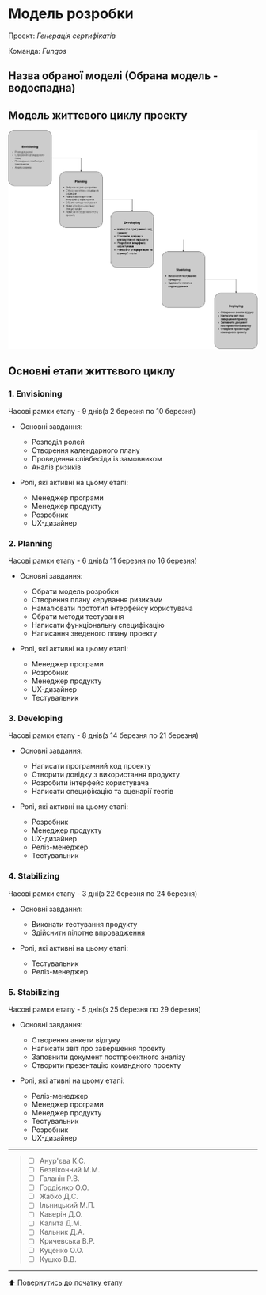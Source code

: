 # Модель розробки

Проект: *Генерація сертифікатів*

Команда: *Fungos*

## Назва обраної моделі (Обрана модель - водоспадна) 

## Модель життєвого циклу проекту

![](https://github.com/IlnitskijMaksim/SE-practice-1group/blob/main/docs/2.Planning/%D0%9C%D0%BE%D0%B4%D0%B5%D0%BB%D1%8C_%D1%80%D0%BE%D0%B7%D1%80%D0%BE%D0%B1%D0%BA%D0%B8.png)

## Основні етапи життєвого циклу

### 1. Envisioning
Часові рамки етапу - 9 днів(з 2 березня по 10 березня)

- Основні завдання:
   - Розподіл ролей
   - Створення календарного плану
   - Проведення співбесіди із замовником
   - Аналіз ризиків 

- Ролі, які активні на цьому етапі:
   - Менеджер програми
   - Менеджер продукту
   - Розробник
   - UX-дизайнер

### 2. Planning
Часові рамки етапу - 6 днів(з 11 березня по 16 березня)

- Основні завдання:
   - Обрати модель розробки
   - Створення плану керування ризиками
   - Намалювати прототип інтерфейсу користувача
   - Обрати методи тестування
   - Написати функціональну специфікацію
   - Написання зведеного плану проекту

- Ролі, які активні на цьому етапі:
   - Менеджер програми
   - Розробник
   - Менеджер продукту
   - UX-дизайнер
   - Тестувальник

### 3. Developing
Часові рамки етапу - 8 днів(з 14 березня по 21 березня)

- Основні завдання:
   - Написати програмний код проекту
   - Створити довідку з використання продукту
   - Розробити інтерфейс користувача
   - Написати специфікацію та сценарії тестів

- Ролі, які активні на цьому етапі:
   - Розробник
   - Менеджер продукту
   - UX-дизайнер
   - Реліз-менеджер
   - Тестувальник

### 4. Stabilizing
Часові рамки етапу - 3 дні(з 22 березня по 24 березня)

- Основні завдання:
  - Виконати тестування продукту
  - Здійснити пілотне впровадження

- Ролі, які активні на цьому етапі:
   - Тестувальник
   - Реліз-менеджер

### 5. Stabilizing
Часові рамки етапу - 5 днів(з 25 березня по 29 березня)

- Основні завдання:
   - Створення анкети відгуку
   - Написати звіт про завершення проекту
   - Заповнити документ постпроектного аналізу
   - Створити презентацію командного проекту

- Ролі, які ативні на цьому етапі:
   - Реліз-менеджер
   - Менеджер програми
   - Менеджер продукту
   - Тестувальник
   - Розробник
   - UX-дизайнер 


---

>- [ ] Анур'єва К.С.
>- [ ] Безвіконний М.М.
>- [ ] Галанін Р.В.
>- [ ] Гордієнко О.О.
>- [ ] Жабко Д.С.
>- [ ] Ільницький М.П.
>- [ ] Каверін Д.О.
>- [ ] Калита Д.М.
>- [ ] Кальник Д.А.
>- [ ] Кричевська В.Р.
>- [ ] Куценко О.О.
>- [ ] Кушко В.В.

---
[:arrow_up: Повернутись до початку етапу](/docs/2.Planning/README.md)
